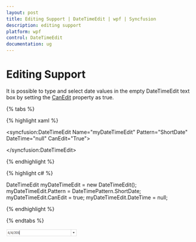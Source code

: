 ```yaml
---
layout: post
title: Editing Support | DateTimeEdit | wpf | Syncfusion
description: editing support
platform: wpf
control: DateTimeEdit
documentation: ug
---
```


# Editing Support

It is possible to type and select date values in the empty DateTimeEdit text box by setting the [CanEdit](https://help.syncfusion.com/cr/cref_files/wpf/Syncfusion.Shared.Wpf~Syncfusion.Windows.Shared.DateTimeBase~CanEdit.html) property as true.

{% tabs %}

{% highlight xaml %}

<syncfusion:DateTimeEdit Name="myDateTimeEdit" Pattern="ShortDate" DateTime="null" CanEdit="True">

</syncfusion:DateTimeEdit>

{% endhighlight  %}

{% highlight c# %}

DateTimeEdit myDateTimeEdit = new DateTimeEdit();
myDateTimeEdit.Pattern = DateTimePattern.ShortDate;
myDateTimeEdit.CanEdit = true;
myDateTimeEdit.DateTime = null;

{% endhighlight  %}

{% endtabs %}

![Editing support](Editing-Support_images/Editing-Support_img1.png)
